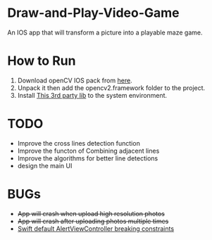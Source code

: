 # Draw-and-Play-Video-Game
An IOS app that will transform a picture into a playable maze game.

# How to Run
1. Download openCV IOS pack from [here](https://opencv.org/releases/).
2. Unpack it then add the opencv2.framework folder to the project.
3. Install [This 3rd party lib](https://github.com/nlohmann/json) to the system environment.

# TODO
- Improve the cross lines detection function
- Improve the functon of Combining adjacent lines
- Improve the algorithms for better line detections
- design the main UI


# BUGs
* ~~App will crash when upload high resolution photos~~
* ~~App will crash after uploading photos multiple times~~
* [Swift default AlertViewController breaking constraints](https://stackoverflow.com/questions/55653187/swift-default-alertviewcontroller-breaking-constraints)
